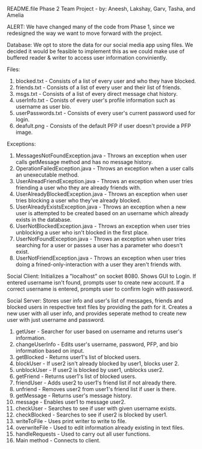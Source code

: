 README.file Phase 2 Team Project - by: Aneesh, Lakshay, Garv, Tasha, and Amelia

ALERT: We have changed many of the code from Phase 1, since we redesigned the way we want to move forward with the project. 

Database: We opt to store the data for our social media app using files. We decided it would be feasible to implement this as we could make use of buffered reader & writer to access user information conviniently.

Files:
1. blocked.txt - Consists of a list of every user and who they have blocked.
2. friends.txt - Consists of a list of every user and their list of friends.
3. msgs.txt - Consists of a list of every direct message chat history.
4. userInfo.txt - Conists of every user's profile information such as username as user bio.
5. userPasswords.txt - Consists of every user's current password used for login.
6. deafult.png - Consists of the default PFP if user doesn't provide a PFP image. 

Exceptions:
1. MessagesNotFoundException.java - Throws an exception when user calls getMessage method and has no message history.
2. OperationFailedException.java - Throws an exception when a user calls an unexecutable method.
3. UserAlreadFriendException.java - Throws an exception when user tries friending a user who they are already friends with.
4. UserAlreadyBlockedException.java - Throws an exception when user tries blocking a user who they've already blocked.
5. UserAlreadyExistsException.java - Throws an exception when a new user is attempted to be created based on an username which already exists in the database. 
6. UserNotBlockedException.java - Throws an exception when user tries unblocking a user who isn't blocked in the first place. 
7. UserNotFoundException.java - Throws an exception when user tries searching for a user or passes a user has a parameter who doesn't exist. 
8. UserNotFriendException.java - Throws an exception when user tries doing a frined-only-interaction with a user they aren't friends with.

Social Client:
Initializes a "localhost" on socket 8080. Shows GUI to Login. If entered username isn't found, prompts user to create new account. If a correct username is entered, prompts user to confirm login with password.

Social Server:
Stores user info and user's list of messages, friends and blocked users in respective text files by providing the path for it. Creates a new user with all user info, and provides seperate method to create new user with just username and password. 
1. getUser - Searcher for user based on username and returns user's information.
2. changeUserInfo - Edits user's username, password, PFP, and bio information based on input.
3. getBlocked - Returns user1's list of blocked users.
4. blockUser - If user2 isn't already blocked by user1, blocks user 2. 
5. unblockUser - If user2 is blocked by user1, unblocks user2. 
6. getFriend - Returns user1's list of blocked users.
7. friendUser - Adds user2 to user1's friend list if not already there.
8. unfriend - Removes user2 from user1's friend list if user is there.
9. getMessage - Returns user's message history.
10. message - Enables user1 to message user2.
11. checkUser - Searches to see if user with given username exists.
12. checkBlocked - Searches to see if user2 is blocked by user1.
13. writeToFile - Uses print writer to write to file.
14. overwriteFile - Used to edit information already existing in text files.
15. handleRequests - Used to carry out all user functions.
16. Main method - Connects to client. 



